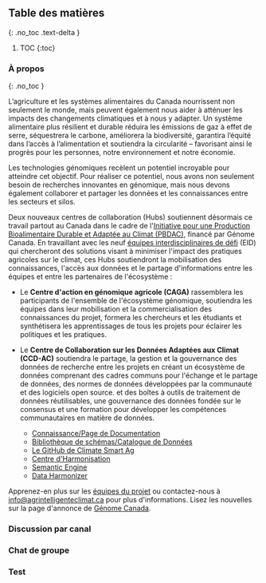 ---
---

## Table des matières
{: .no_toc .text-delta }

1. TOC
{:toc}

### À propos
{: .no_toc }

L’agriculture et les systèmes alimentaires du Canada nourrissent non seulement le monde, mais peuvent également nous aider à atténuer les impacts des changements climatiques et à nous y adapter. Un système alimentaire plus résilient et durable réduira les émissions de gaz à effet de serre, séquestrera le carbone, améliorera la biodiversité, garantira l’équité dans l’accès à l’alimentation et soutiendra la circularité – favorisant ainsi le progrès pour les personnes, notre environnement et notre économie.

Les technologies génomiques recèlent un potentiel incroyable pour atteindre cet objectif. Pour réaliser ce potentiel, nous avons non seulement besoin de recherches innovantes en génomique, mais nous devons également collaborer et partager les données et les connaissances entre les secteurs et silos.

Deux nouveaux centres de collaboration (Hubs) soutiennent désormais ce travail partout au Canada dans le cadre de l'[Initiative pour une Production Bioalimentaire Durable et Adaptée au Climat (PBDAC)](https://genomecanada.ca/fr/des-investissements-de-genome-canada-ciblent-des-solutions-pour-une-production-bioalimentaire-durable-et-adaptee-au-climat/), financé par Génome Canada. En travaillant avec les neuf [équipes interdisciplinaires de défi](https://genomecanada.ca/fr/grace-a-la-genomique-le-canada-investit-dans-la-production-bioalimentaire-adaptee-au-climat-de-calibre-mondial/) (EID) qui chercheront des solutions visant à minimiser l'impact des pratiques agricoles sur le climat, ces Hubs soutiendront la mobilisation des connaissances, l'accès aux données et le partage d'informations entre les équipes et entre les partenaires de l'écosystème :

- Le **Centre d'action en génomique agricole (CAGA)** rassemblera les participants de l'ensemble de l'écosystème génomique, soutiendra les équipes dans leur mobilisation et la commercialisation des connaissances du projet, formera les chercheurs et les étudiants et synthétisera les apprentissages de tous les projets pour éclairer les politiques et les pratiques.

- Le **Centre de Collaboration sur les Données Adaptées aux Climat (CCD-AC)** soutiendra le partage, la gestion et la gouvernance des données de recherche entre les projets en créant un écosystème de données comprenant des cadres communs pour l'échange et le partage de données, des normes de données développées par la communauté et des logiciels open source. et des boîtes à outils de traitement de données réutilisables, une gouvernance des données fondée sur le consensus et une formation pour développer les compétences communautaires en matière de données.
  - [Connaissance/Page de Documentation](https://climatesmartagcollab.github.io/Documentation-fr/)
  - [Bibliothèque de schémas/Catalogue de Données](https://climatesmartagcollab.github.io/HUB-Harmonization/)
  - [Le GitHub de Climate Smart Ag](https://github.com/ClimateSmartAgCollab)
  - [Centre d'Harmonisation](https://github.com/ClimateSmartAgCollab/HUB-Harmonization)
  - [Semantic Engine](https://www.semanticengine.org/)
  - [Data Harmonizer](https://github.com/cidgoh/DataHarmonizer)

Apprenez-en plus sur les [équipes du projet](https://climatesmartag.github.io/ClimateSmartAg-website-fr/team/) ou contactez-nous à <info@agrintelligenteclimat.ca> pour plus d'informations. Lisez les nouvelles sur la page d'annonce de [Génome Canada](https://genomecanada.ca/fr/nouvelles-et-evenements/nouvelles/).




### Discussion par canal

### Chat de groupe

### Test


